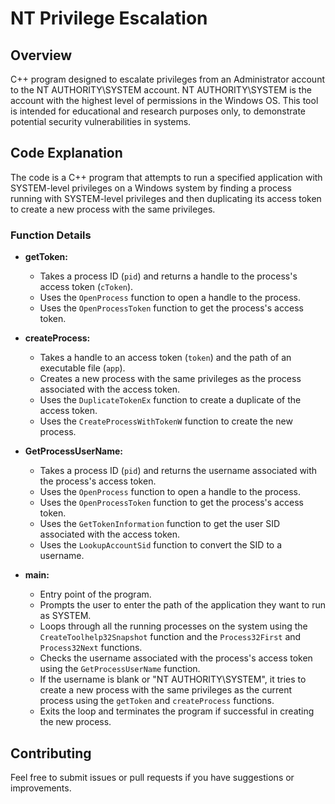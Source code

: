 # NT Privilege Escalation

## Overview

C++ program designed to escalate privileges from an Administrator account to the NT AUTHORITY\SYSTEM account. NT AUTHORITY\SYSTEM is the account with the highest level of permissions in the Windows OS. This tool is intended for educational and research purposes only, to demonstrate potential security vulnerabilities in systems.

## Code Explanation

The code is a C++ program that attempts to run a specified application with SYSTEM-level privileges on a Windows system by finding a process running with SYSTEM-level privileges and then duplicating its access token to create a new process with the same privileges.

### Function Details

- **getToken:** 
  - Takes a process ID (`pid`) and returns a handle to the process's access token (`cToken`).
  - Uses the `OpenProcess` function to open a handle to the process.
  - Uses the `OpenProcessToken` function to get the process's access token.

- **createProcess:** 
  - Takes a handle to an access token (`token`) and the path of an executable file (`app`).
  - Creates a new process with the same privileges as the process associated with the access token.
  - Uses the `DuplicateTokenEx` function to create a duplicate of the access token.
  - Uses the `CreateProcessWithTokenW` function to create the new process.

- **GetProcessUserName:** 
  - Takes a process ID (`pid`) and returns the username associated with the process's access token.
  - Uses the `OpenProcess` function to open a handle to the process.
  - Uses the `OpenProcessToken` function to get the process's access token.
  - Uses the `GetTokenInformation` function to get the user SID associated with the access token.
  - Uses the `LookupAccountSid` function to convert the SID to a username.

- **main:** 
  - Entry point of the program.
  - Prompts the user to enter the path of the application they want to run as SYSTEM.
  - Loops through all the running processes on the system using the `CreateToolhelp32Snapshot` function and the `Process32First` and `Process32Next` functions.
  - Checks the username associated with the process's access token using the `GetProcessUserName` function.
  - If the username is blank or "NT AUTHORITY\SYSTEM", it tries to create a new process with the same privileges as the current process using the `getToken` and `createProcess` functions.
  - Exits the loop and terminates the program if successful in creating the new process.

## Contributing

Feel free to submit issues or pull requests if you have suggestions or improvements.
